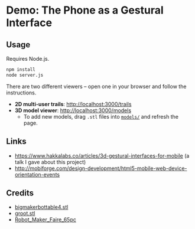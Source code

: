 # Demo: The Phone as a Gestural Interface

## Usage

Requires Node.js.

```bash
npm install
node server.js
```

There are two different viewers – open one in your browser and follow the instructions.

* **2D multi-user trails**: [http://localhost:3000/trails](http://localhost:3000/trails)
* **3D model viewer**: [http://localhost:3000/models](http://localhost:3000/models)
    * To add new models, drag `.stl` files into [`models/`](models/) and refresh the page.

## Links

* https://www.hakkalabs.co/articles/3d-gestural-interfaces-for-mobile (a talk I gave about this project)
* http://mobiforge.com/design-development/html5-mobile-web-device-orientation-events

## Credits

* [bigmakerbottable4.stl](http://www.thingiverse.com/thing:19104)
* [groot.stl](http://www.thingiverse.com/thing:478806)
* [Robot_Maker_Faire_65pc](http://www.thingiverse.com/thing:331035)
